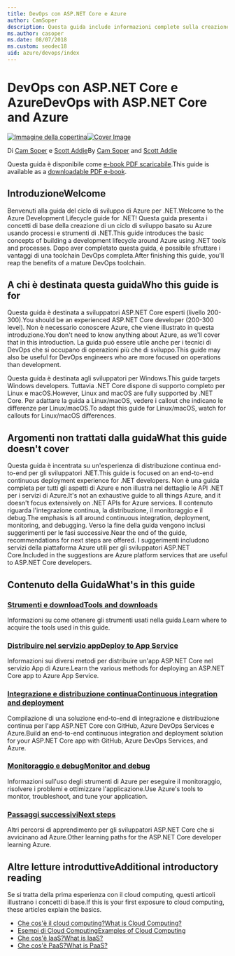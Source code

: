 ```yaml
---
title: DevOps con ASP.NET Core e Azure
author: CamSoper
description: Questa guida include informazioni complete sulla creazione di una pipeline DevOps per un'app ASP.NET Core ospitata in Azure.
ms.author: casoper
ms.date: 08/07/2018
ms.custom: seodec18
uid: azure/devops/index
---
```

# <a name="devops-with-aspnet-core-and-azure"></a><span data-ttu-id="90f1e-103">DevOps con ASP.NET Core e Azure</span><span class="sxs-lookup"><span data-stu-id="90f1e-103">DevOps with ASP.NET Core and Azure</span></span>

<span data-ttu-id="90f1e-104">[![Immagine della copertina](./media/cover-large.png)](https://aka.ms/devopsbook)</span><span class="sxs-lookup"><span data-stu-id="90f1e-104">[![Cover Image](./media/cover-large.png)](https://aka.ms/devopsbook)</span></span>

<span data-ttu-id="90f1e-105">Di [Cam Soper](https://twitter.com/camsoper) e [Scott Addie](https://twitter.com/scottaddie)</span><span class="sxs-lookup"><span data-stu-id="90f1e-105">By [Cam Soper](https://twitter.com/camsoper) and [Scott Addie](https://twitter.com/scottaddie)</span></span>

<span data-ttu-id="90f1e-106">Questa guida è disponibile come [e-book PDF scaricabile](https://aka.ms/devopsbook).</span><span class="sxs-lookup"><span data-stu-id="90f1e-106">This guide is available as a [downloadable PDF e-book](https://aka.ms/devopsbook).</span></span>

## <a name="welcome"></a><span data-ttu-id="90f1e-107">Introduzione</span><span class="sxs-lookup"><span data-stu-id="90f1e-107">Welcome</span></span> 

<span data-ttu-id="90f1e-108">Benvenuti alla guida del ciclo di sviluppo di Azure per .NET.</span><span class="sxs-lookup"><span data-stu-id="90f1e-108">Welcome to the Azure Development Lifecycle guide for .NET!</span></span> <span data-ttu-id="90f1e-109">Questa guida presenta i concetti di base della creazione di un ciclo di sviluppo basato su Azure usando processi e strumenti di .NET.</span><span class="sxs-lookup"><span data-stu-id="90f1e-109">This guide introduces the basic concepts of building a development lifecycle around Azure using .NET tools and processes.</span></span> <span data-ttu-id="90f1e-110">Dopo aver completato questa guida, è possibile sfruttare i vantaggi di una toolchain DevOps completa.</span><span class="sxs-lookup"><span data-stu-id="90f1e-110">After finishing this guide, you'll reap the benefits of a mature DevOps toolchain.</span></span>

## <a name="who-this-guide-is-for"></a><span data-ttu-id="90f1e-111">A chi è destinata questa guida</span><span class="sxs-lookup"><span data-stu-id="90f1e-111">Who this guide is for</span></span>

<span data-ttu-id="90f1e-112">Questa guida è destinata a sviluppatori ASP.NET Core esperti (livello 200-300).</span><span class="sxs-lookup"><span data-stu-id="90f1e-112">You should be an experienced ASP.NET Core developer (200-300 level).</span></span> <span data-ttu-id="90f1e-113">Non è necessario conoscere Azure, che viene illustrato in questa introduzione.</span><span class="sxs-lookup"><span data-stu-id="90f1e-113">You don't need to know anything about Azure, as we'll cover that in this introduction.</span></span> <span data-ttu-id="90f1e-114">La guida può essere utile anche per i tecnici di DevOps che si occupano di operazioni più che di sviluppo.</span><span class="sxs-lookup"><span data-stu-id="90f1e-114">This guide may also be useful for DevOps engineers who are more focused on operations than development.</span></span>

<span data-ttu-id="90f1e-115">Questa guida è destinata agli sviluppatori per Windows.</span><span class="sxs-lookup"><span data-stu-id="90f1e-115">This guide targets Windows developers.</span></span> <span data-ttu-id="90f1e-116">Tuttavia .NET Core dispone di supporto completo per Linux e macOS.</span><span class="sxs-lookup"><span data-stu-id="90f1e-116">However, Linux and macOS are fully supported by .NET Core.</span></span> <span data-ttu-id="90f1e-117">Per adattare la guida a Linux/macOS, vedere i callout che indicano le differenze per Linux/macOS.</span><span class="sxs-lookup"><span data-stu-id="90f1e-117">To adapt this guide for Linux/macOS, watch for callouts for Linux/macOS differences.</span></span>

## <a name="what-this-guide-doesnt-cover"></a><span data-ttu-id="90f1e-118">Argomenti non trattati dalla guida</span><span class="sxs-lookup"><span data-stu-id="90f1e-118">What this guide doesn't cover</span></span>

<span data-ttu-id="90f1e-119">Questa guida è incentrata su un'esperienza di distribuzione continua end-to-end per gli sviluppatori .NET.</span><span class="sxs-lookup"><span data-stu-id="90f1e-119">This guide is focused on an end-to-end continuous deployment experience for .NET developers.</span></span> <span data-ttu-id="90f1e-120">Non è una guida completa per tutti gli aspetti di Azure e non illustra nel dettaglio le API .NET per i servizi di Azure.</span><span class="sxs-lookup"><span data-stu-id="90f1e-120">It's not an exhaustive guide to all things Azure, and it doesn't focus extensively on .NET APIs for Azure services.</span></span> <span data-ttu-id="90f1e-121">Il contenuto riguarda l'integrazione continua, la distribuzione, il monitoraggio e il debug.</span><span class="sxs-lookup"><span data-stu-id="90f1e-121">The emphasis is all around continuous integration, deployment, monitoring, and debugging.</span></span> <span data-ttu-id="90f1e-122">Verso la fine della guida vengono inclusi suggerimenti per le fasi successive.</span><span class="sxs-lookup"><span data-stu-id="90f1e-122">Near the end of the guide, recommendations for next steps are offered.</span></span> <span data-ttu-id="90f1e-123">I suggerimenti includono servizi della piattaforma Azure utili per gli sviluppatori ASP.NET Core.</span><span class="sxs-lookup"><span data-stu-id="90f1e-123">Included in the suggestions are Azure platform services that are useful to ASP.NET Core developers.</span></span>

## <a name="whats-in-this-guide"></a><span data-ttu-id="90f1e-124">Contenuto della Guida</span><span class="sxs-lookup"><span data-stu-id="90f1e-124">What's in this guide</span></span>

### <a name="tools-and-downloadsxrefazuredevopstools-and-downloads"></a>[<span data-ttu-id="90f1e-125">Strumenti e download</span><span class="sxs-lookup"><span data-stu-id="90f1e-125">Tools and downloads</span></span>](xref:azure/devops/tools-and-downloads)

<span data-ttu-id="90f1e-126">Informazioni su come ottenere gli strumenti usati nella guida.</span><span class="sxs-lookup"><span data-stu-id="90f1e-126">Learn where to acquire the tools used in this guide.</span></span>

### <a name="deploy-to-app-servicexrefazuredevopsdeploy-to-app-service"></a>[<span data-ttu-id="90f1e-127">Distribuire nel servizio app</span><span class="sxs-lookup"><span data-stu-id="90f1e-127">Deploy to App Service</span></span>](xref:azure/devops/deploy-to-app-service)

<span data-ttu-id="90f1e-128">Informazioni sui diversi metodi per distribuire un'app ASP.NET Core nel servizio App di Azure.</span><span class="sxs-lookup"><span data-stu-id="90f1e-128">Learn the various methods for deploying an ASP.NET Core app to Azure App Service.</span></span>

### <a name="continuous-integration-and-deploymentxrefazuredevopscicd"></a>[<span data-ttu-id="90f1e-129">Integrazione e distribuzione continua</span><span class="sxs-lookup"><span data-stu-id="90f1e-129">Continuous integration and deployment</span></span>](xref:azure/devops/cicd)

<span data-ttu-id="90f1e-130">Compilazione di una soluzione end-to-end di integrazione e distribuzione continua per l'app ASP.NET Core con GitHub, Azure DevOps Services e Azure.</span><span class="sxs-lookup"><span data-stu-id="90f1e-130">Build an end-to-end continuous integration and deployment solution for your ASP.NET Core app with GitHub, Azure DevOps Services, and Azure.</span></span>

### <a name="monitor-and-debugxrefazuredevopsmonitor"></a>[<span data-ttu-id="90f1e-131">Monitoraggio e debug</span><span class="sxs-lookup"><span data-stu-id="90f1e-131">Monitor and debug</span></span>](xref:azure/devops/monitor)

<span data-ttu-id="90f1e-132">Informazioni sull'uso degli strumenti di Azure per eseguire il monitoraggio, risolvere i problemi e ottimizzare l'applicazione.</span><span class="sxs-lookup"><span data-stu-id="90f1e-132">Use Azure's tools to monitor, troubleshoot, and tune your application.</span></span>

### <a name="next-stepsxrefazuredevopsnext-steps"></a>[<span data-ttu-id="90f1e-133">Passaggi successivi</span><span class="sxs-lookup"><span data-stu-id="90f1e-133">Next steps</span></span>](xref:azure/devops/next-steps)

<span data-ttu-id="90f1e-134">Altri percorsi di apprendimento per gli sviluppatori ASP.NET Core che si avvicinano ad Azure.</span><span class="sxs-lookup"><span data-stu-id="90f1e-134">Other learning paths for the ASP.NET Core developer learning Azure.</span></span>

## <a name="additional-introductory-reading"></a><span data-ttu-id="90f1e-135">Altre letture introduttive</span><span class="sxs-lookup"><span data-stu-id="90f1e-135">Additional introductory reading</span></span>

<span data-ttu-id="90f1e-136">Se si tratta della prima esperienza con il cloud computing, questi articoli illustrano i concetti di base.</span><span class="sxs-lookup"><span data-stu-id="90f1e-136">If this is your first exposure to cloud computing, these articles explain the basics.</span></span>

* [<span data-ttu-id="90f1e-137">Che cos'è il cloud computing?</span><span class="sxs-lookup"><span data-stu-id="90f1e-137">What is Cloud Computing?</span></span>](https://azure.microsoft.com/overview/what-is-cloud-computing/)
* [<span data-ttu-id="90f1e-138">Esempi di Cloud Computing</span><span class="sxs-lookup"><span data-stu-id="90f1e-138">Examples of Cloud Computing</span></span>](https://azure.microsoft.com/overview/examples-of-cloud-computing/)
* [<span data-ttu-id="90f1e-139">Che cos'è IaaS?</span><span class="sxs-lookup"><span data-stu-id="90f1e-139">What is IaaS?</span></span>](https://azure.microsoft.com/overview/what-is-iaas/)
* [<span data-ttu-id="90f1e-140">Che cos'è PaaS?</span><span class="sxs-lookup"><span data-stu-id="90f1e-140">What is PaaS?</span></span>](https://azure.microsoft.com/overview/what-is-paas/)
